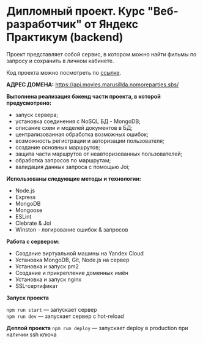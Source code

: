 #  Дипломный проект. Курс "Веб-разработчик" от Яндекс Практикум (backend)

Проект представляет собой сервис, в котором можно найти фильмы по запросу и сохранить в личном кабинете.

Код проекта можно посмотреть по [ссылке](https://github.com/marusillda/movies-explorer-api).

**АДРЕС ДОМЕНА:**
https://api.movies.marusillda.nomoreparties.sbs/

**Выполнена реализация бэкенд части проекта, в которой предусмотрено:** 
* запуск сервера;
* установка соединения с NoSQL БД - MongoDB;
* описание схем и моделей документов в БД;
* централизованная обработка возможных ошибок;
* возможность регистрации и авторизации пользователя;
* создание основных маршрутов;
* защита части маршрутов от неавторизованных пользователей;
* обработка запросов по маршрутам;
* валидация данных запроса с помощью Joi;

**Использованы следующие методы и технологии:**
- Node.js
- Express
- MongoDB
- Mongoose
- ESLint
- Clebrate & Joi
- Winston - логирование ошибок & запросов

**Работа с сервером:**
- Создание виртуальной машины на Yandex Cloud
- Установка MongoDB, Git, Node.js на сервер
- Установка и запуск pm2
- Создание и прикрепление доменных имён
- Установка и запуск nginx
- SSL-сертификат

**Запуск проекта**

`npm run start` — запускает сервер   
`npm run dev` — запускает сервер с hot-reload

**Деплой проекта**
`npm run deploy` — запускает deploy в production при наличии ssh ключа
